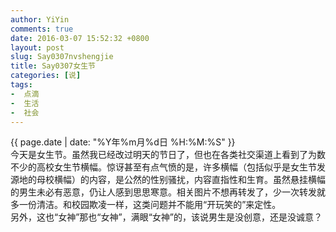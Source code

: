 ```yaml
---
author: YiYin
comments: true
date: 2016-03-07 15:52:32 +0800
layout: post
slug: Say0307nvshengjie
title: Say0307女生节
categories: [说]
tags:
-  点滴
-  生活
-  社会
---
```

<div class="saying">
<div class="timestamp">{{ page.date | date: "%Y年%m月%d日 %H:%M:%S" }}</div>
今天是女生节。虽然我已经改过明天的节日了，但也在各类社交渠道上看到了为数不少的高校女生节横幅。惊讶甚至有点气愤的是，许多横幅（包括似乎是女生节发源地的母校横幅）的内容，是公然的性别骚扰，内容直指性和生育。虽然悬挂横幅的男生未必有恶意，仍让人感到思思寒意。相关图片不想再转发了，少一次转发就多一份清洁。和校园欺凌一样，这类问题并不能用“开玩笑的”来定性。<br/>
另外，这也“女神”那也“女神”，满眼“女神”的，该说男生是没创意，还是没诚意？<br/>
</div>
